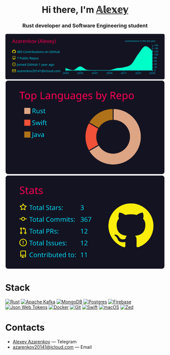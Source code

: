 <h1 align="center">Hi there, I'm <a href="https://github.com/Azarenkov" target="_blank">𝔸𝕝𝕖𝕩𝕖𝕪</a> 
<h3 align="center">Rust developer and Software Engineering student</h3>

<p align="center">
  <img src="https://raw.githubusercontent.com/Azarenkov/Azarenkov/main/profile-summary-card-output/2077/0-profile-details.svg" />
  <img src="https://raw.githubusercontent.com/Azarenkov/Azarenkov/main/profile-summary-card-output/2077/1-repos-per-language.svg" />
  <img src="https://raw.githubusercontent.com/Azarenkov/Azarenkov/main/profile-summary-card-output/2077/3-stats.svg" />
</p>


# Stack
[![Rust](https://img.shields.io/badge/Rust-%23000000.svg?e&logo=rust&logoColor=blue)](#)
[![Apache Kafka](https://img.shields.io/badge/Apache%20Kafka-000?logo=apachekafka)](#)
[![MongoDB](https://img.shields.io/badge/MongoDB-%234ea94b.svg?logo=mongodb&logoColor=white)](#)
[![Postgres](https://img.shields.io/badge/Postgres-%23316192.svg?logo=postgresql&logoColor=white)](#)
[![Firebase](https://img.shields.io/badge/Firebase-039BE5?logo=Firebase&logoColor=white)](#)
[![Json Web Tokens](https://img.shields.io/badge/json%20web%20tokens-323330?logo=json-web-tokens&logoColor=pink)](#)
[![Docker](https://img.shields.io/badge/Docker-2496ED?logo=docker&logoColor=fff)](#)
[![Git](https://img.shields.io/badge/Git-F05032?logo=git&logoColor=fff)](#)
[![Swift](https://img.shields.io/badge/Swift-F54A2A?logo=swift&logoColor=white)](#)
[![macOS](https://img.shields.io/badge/macOS-000000?logo=apple&logoColor=F0F0F0)](#)
[![Zed](https://img.shields.io/badge/Zed-white?logo=zedindustries&logoColor=084CCF)](#)

# Contacts
- [Alexey Azarenkov](https://t.me/azarenkov_alexey) — Telegram
- azarenkov20141@icloud.com — Email
